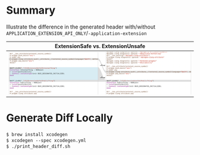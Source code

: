 # Summary
Illustrate the difference in the generated header with/without `APPLICATION_EXTENSION_API_ONLY`/`-application-extension`

|ExtensionSafe vs. ExtensionUnsafe|
|---|
|![](images/header_diff.png)|

# Generate Diff Locally

```
$ brew install xcodegen
$ xcodegen --spec xcodegen.yml
$ ./print_header_diff.sh
```
